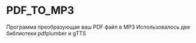 # PDF_TO_MP3
Программа преобразующая ваш PDF файл в MP3
Использовалось две библиотеки pdfplumber и gTTS

